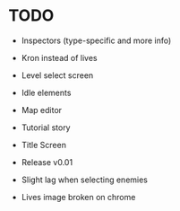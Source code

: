# TODO

- Inspectors (type-specific and more info)
- Kron instead of lives
- Level select screen
- Idle elements
- Map editor
- Tutorial story
- Title Screen
- Release v0.01

- Slight lag when selecting enemies
- Lives image broken on chrome
